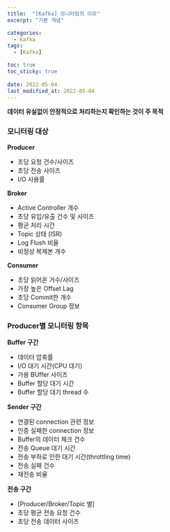 ```yaml
---
title:  "[Kafka] 모니터링의 이유"
excerpt: "기본 개념"

categories:
  - Kafka
tags:
  - [Kafka]

toc: true
toc_sticky: true
 
date: 2022-05-04
last_modified_at: 2022-05-04
---
```

**데이터 유실없이 안정적으로 처리하는지 확인하는 것이 주 목적**

### 모니터링 대상
**Producer**
- 초당 요청 건수/사이즈
- 초당 전송 사이즈
- I/O 사용률

**Broker**
- Active Controller 개수
- 초당 유입/유출 건수 및 사이즈
- 평균 처리 시간
- Topic 상태 (ISR)
- Log Flush 비율
- 비정상 복제본 개수

**Consumer**
- 초당 읽어온 거수/사이즈
- 가장 높은 Offset Lag
- 초당 Commit한 개수
- Consumer Group 정보


### Producer별 모니터링 항목
**Buffer 구간**
- 데이터 압축률
- I/O 대기 시간(CPU 대기)
- 가용 BUffer 사이즈
- Buffer 할당 대기 시간
- Buffer 할당 대기 thread 수

**Sender 구간**
- 연결된 connection 관련 정보
- 인증 실패한 connection 정보
- Buffer의 데이터 체크 건수
- 전송 Queue 대기 시간
- 전송 부하로 인한 대기 시간(throttling time)
- 전송 실패 건수
- 재전송 비율

**전송 구간**
- [Producer/Broker/Topic 별]
- 초당 평균 전송 요청 건수
- 초당 전송 데이터 사이즈